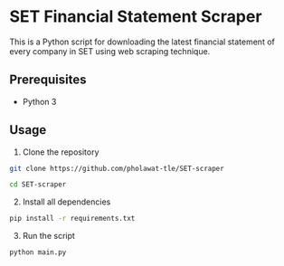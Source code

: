 # SET Financial Statement Scraper

This is a Python script for downloading the latest financial statement of every company in SET using web scraping technique.

## Prerequisites

- Python 3

## Usage

1. Clone the repository

```sh
git clone https://github.com/pholawat-tle/SET-scraper

cd SET-scraper
```

2. Install all dependencies

```sh
pip install -r requirements.txt
```

3. Run the script

```sh
python main.py
```
